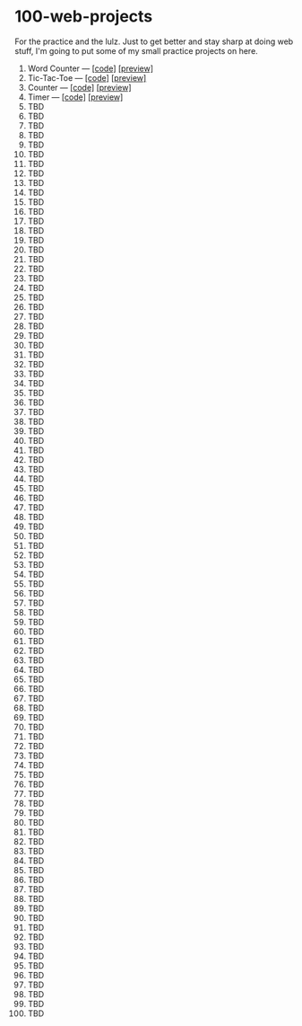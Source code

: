 # 100-web-projects

For the practice and the lulz. Just to get better and stay sharp at doing web stuff, I'm going to put some of my small practice projects on here.

1. Word Counter — [[code]](https://github.com/anuragbanerjee/100-web-projects/tree/gh-pages/001-word-counter) [[preview]](https://anuragbanerjee.github.io/100-web-projects/001-word-counter)
2. Tic-Tac-Toe — [[code]](https://github.com/anuragbanerjee/100-web-projects/tree/gh-pages/002-tic-tac-toe) [[preview]](https://anuragbanerjee.github.io/100-web-projects/002-tic-tac-toe)
3. Counter — [[code]](https://github.com/anuragbanerjee/100-web-projects/tree/gh-pages/003-counter) [[preview]](https://anuragbanerjee.github.io/100-web-projects/003-counter)
4. Timer — [[code]](https://github.com/anuragbanerjee/100-web-projects/tree/gh-pages/004-timer) [[preview]](https://anuragbanerjee.github.io/100-web-projects/004-timer)
5. TBD
6. TBD
7. TBD
8. TBD
9. TBD
10. TBD
11. TBD
12. TBD
13. TBD
14. TBD
15. TBD
16. TBD
17. TBD
18. TBD
19. TBD
20. TBD
21. TBD
22. TBD
23. TBD
24. TBD
25. TBD
26. TBD
27. TBD
28. TBD
29. TBD
30. TBD
31. TBD
32. TBD
33. TBD
34. TBD
35. TBD
36. TBD
37. TBD
38. TBD
39. TBD
40. TBD
41. TBD
42. TBD
43. TBD
44. TBD
45. TBD
46. TBD
47. TBD
48. TBD
49. TBD
50. TBD
51. TBD
52. TBD
53. TBD
54. TBD
55. TBD
56. TBD
57. TBD
58. TBD
59. TBD
60. TBD
61. TBD
62. TBD
63. TBD
64. TBD
65. TBD
66. TBD
67. TBD
68. TBD
69. TBD
70. TBD
71. TBD
72. TBD
73. TBD
74. TBD
75. TBD
76. TBD
77. TBD
78. TBD
79. TBD
80. TBD
81. TBD
82. TBD
83. TBD
84. TBD
85. TBD
86. TBD
87. TBD
88. TBD
89. TBD
90. TBD
91. TBD
92. TBD
93. TBD
94. TBD
95. TBD
96. TBD
97. TBD
98. TBD
99. TBD
100. TBD